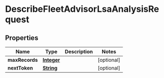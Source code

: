 

# DescribeFleetAdvisorLsaAnalysisRequest


## Properties

| Name | Type | Description | Notes |
|------------ | ------------- | ------------- | -------------|
|**maxRecords** | [**Integer**](Integer.md) |  |  [optional] |
|**nextToken** | [**String**](String.md) |  |  [optional] |



